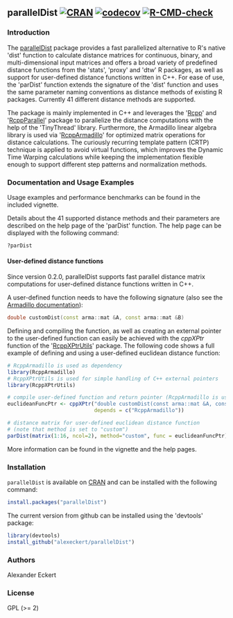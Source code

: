 ## parallelDist [![CRAN](http://www.r-pkg.org/badges/version/parallelDist)](https://CRAN.R-project.org/package=parallelDist) [![codecov](https://codecov.io/gh/alexeckert/parallelDist/branch/master/graph/badge.svg)](https://app.codecov.io/gh/alexeckert/parallelDist) [![R-CMD-check](https://github.com/alexeckert/parallelDist/actions/workflows/R-CMD-check.yaml/badge.svg?branch=master)](https://github.com/alexeckert/parallelDist/actions/workflows/R-CMD-check.yaml)

### Introduction

The [parallelDist](https://CRAN.R-project.org/package=parallelDist) package provides a fast parallelized alternative to R's native 'dist' function to calculate distance matrices for continuous, binary, and multi-dimensional input matrices and offers a broad variety of predefined distance functions from the 'stats', 'proxy' and 'dtw' R packages, as well as support for user-defined distance functions written in C++. For ease of use, the 'parDist' function extends the signature of the 'dist' function and uses the same parameter naming conventions as distance methods of existing R packages. Currently 41 different distance methods are supported.

The package is mainly implemented in C++ and leverages the '[Rcpp](https://CRAN.R-project.org/package=Rcpp)' and '[RcppParallel](https://CRAN.R-project.org/package=RcppParallel)' package to parallelize the distance computations with the help of the 'TinyThread' library. Furthermore, the Armadillo linear algebra library is used via '[RcppArmadillo](https://CRAN.R-project.org/package=RcppArmadillo)' for optimized matrix operations for distance calculations. The curiously recurring template pattern (CRTP) technique is applied to avoid virtual functions, which improves the Dynamic Time Warping calculations while keeping the implementation flexible enough to support different step patterns and normalization methods.

### Documentation and Usage Examples

Usage examples and performance benchmarks can be found in the included vignette.

Details about the 41 supported distance methods and their parameters are described on the help page of the 'parDist' function. The help page can be displayed with the following command:

```R
?parDist
```

#### User-defined distance functions

Since version 0.2.0, parallelDist supports fast parallel distance matrix computations for user-defined distance functions written in C++.

A user-defined function needs to have the following signature (also see the [Armadillo documentation](http://arma.sourceforge.net/docs.html)):

```Cpp
double customDist(const arma::mat &A, const arma::mat &B)
```

Defining and compiling the function, as well as creating an external pointer to the user-defined function can easily be achieved with the *cppXPtr* function of the '[RcppXPtrUtils](https://CRAN.R-project.org/package=RcppXPtrUtils)' package. The following code shows a full example of defining and using a user-defined euclidean distance function:

```R
# RcppArmadillo is used as dependency
library(RcppArmadillo)
# RcppXPtrUtils is used for simple handling of C++ external pointers
library(RcppXPtrUtils)

# compile user-defined function and return pointer (RcppArmadillo is used as dependency)
euclideanFuncPtr <- cppXPtr("double customDist(const arma::mat &A, const arma::mat &B) { return sqrt(arma::accu(arma::square(A - B))); }",
                            depends = c("RcppArmadillo"))

# distance matrix for user-defined euclidean distance function
# (note that method is set to "custom")
parDist(matrix(1:16, ncol=2), method="custom", func = euclideanFuncPtr)
```

More information can be found in the vignette and the help pages.

### Installation

`parallelDist` is available on [CRAN](https://CRAN.R-project.org/package=parallelDist) and can be installed with the following command: 

```R
install.packages("parallelDist")
```

The current version from github can be installed using the 'devtools' package:

```R
library(devtools)
install_github("alexeckert/parallelDist")
```

### Authors

Alexander Eckert

### License

GPL (>= 2)
